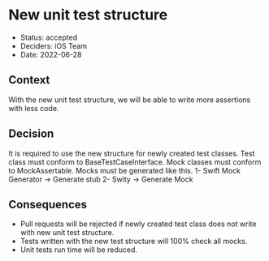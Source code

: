 # New unit test structure

* Status: accepted
* Deciders: iOS Team
* Date: 2022-06-28

## Context

With the new unit test structure, we will be able to write more assertions with less code.

## Decision

It is required to use the new structure for newly created test classes.
Test class must conform to BaseTestCaseInterface. Mock classes must conform to MockAssertable.
Mocks must be generated like this.
    1- Swift Mock Generator -> Generate stub
    2- Swity -> Generate Mock

## Consequences

  * Pull requests will be rejected if newly created test class does not write with new unit test structure.
  * Tests written with the new test structure will 100% check all mocks.
  * Unit tests run time will be reduced.
